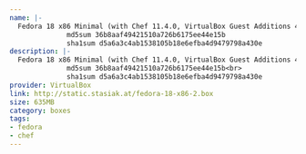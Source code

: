 ```yaml
---
name: |-
  Fedora 18 x86 Minimal (with Chef 11.4.0, VirtualBox Guest Additions 4.2.10 and rpmfusion enabled);
              md5sum 36b8aaf49421510a726b6175ee44e15b
              sha1sum d5a6a3c4ab1538105b18e6efba4d9479798a430e
description: |-
  Fedora 18 x86 Minimal (with Chef 11.4.0, VirtualBox Guest Additions 4.2.10 and rpmfusion enabled);<br>
              md5sum 36b8aaf49421510a726b6175ee44e15b<br>
              sha1sum d5a6a3c4ab1538105b18e6efba4d9479798a430e
provider: VirtualBox
link: http://static.stasiak.at/fedora-18-x86-2.box
size: 635MB
category: boxes
tags:
- fedora
- chef
---
```

